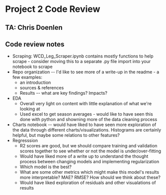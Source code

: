 # Project 2 Code Review

## TA: Chris Doenlen

## Code review notes

* Scraping: WCD_Leg_Scraper.ipynb contains mostly functions to help scrape - consider moving this to a separate .py file import into your notebook to scrape
* Repo organization -- I'd like to see more of a write-up in the readme - a few examples: 
  * an introduction
  * sources & references
  * Results -- what are key findings? Impacts? 
* EDA 
  * Overall very light on content with little explanation of what we're looking at
  * Used excel to get season averages - would like to have seen this done with python and showning more of the data cleaning process
* Charts notebook -- would have liked to have seen more exploration of the data through different charts/visualizations. Histograms are certainly helpful, but maybe some relations to other features? 
* Regresssion
  * R2 scores are good, but we should compare training and validation scores together to see whether or not the model is under/over-fitting
  * Would have liked more of a write up to understand the thought process between changing models and implementing regularization 
  * Which model is the best? 
  * What are some other metrics which might make this model's results more interpretable? MAE? RMSE? How should we think about these? 
  * Would have liked exploration of residuals and other visualations of results
